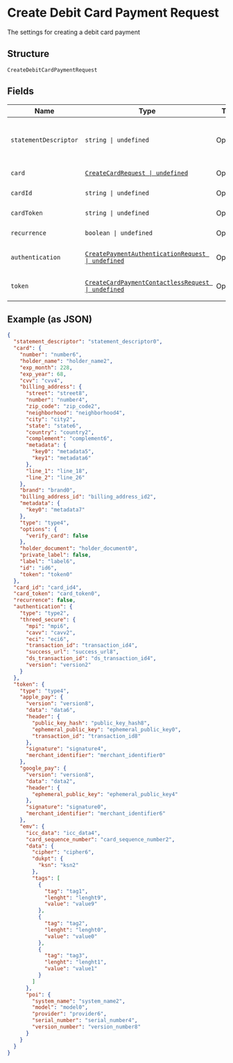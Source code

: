 
# Create Debit Card Payment Request

The settings for creating a debit card payment

## Structure

`CreateDebitCardPaymentRequest`

## Fields

| Name | Type | Tags | Description |
|  --- | --- | --- | --- |
| `statementDescriptor` | `string \| undefined` | Optional | The text that will be shown on the debit card's statement |
| `card` | [`CreateCardRequest \| undefined`](../../doc/models/create-card-request.md) | Optional | Debit card data |
| `cardId` | `string \| undefined` | Optional | The debit card id |
| `cardToken` | `string \| undefined` | Optional | The debit card token |
| `recurrence` | `boolean \| undefined` | Optional | Indicates a recurrence |
| `authentication` | [`CreatePaymentAuthenticationRequest \| undefined`](../../doc/models/create-payment-authentication-request.md) | Optional | The payment authentication request |
| `token` | [`CreateCardPaymentContactlessRequest \| undefined`](../../doc/models/create-card-payment-contactless-request.md) | Optional | The Debit card payment token request |

## Example (as JSON)

```json
{
  "statement_descriptor": "statement_descriptor0",
  "card": {
    "number": "number6",
    "holder_name": "holder_name2",
    "exp_month": 228,
    "exp_year": 68,
    "cvv": "cvv4",
    "billing_address": {
      "street": "street8",
      "number": "number4",
      "zip_code": "zip_code2",
      "neighborhood": "neighborhood4",
      "city": "city2",
      "state": "state6",
      "country": "country2",
      "complement": "complement6",
      "metadata": {
        "key0": "metadata5",
        "key1": "metadata6"
      },
      "line_1": "line_18",
      "line_2": "line_26"
    },
    "brand": "brand0",
    "billing_address_id": "billing_address_id2",
    "metadata": {
      "key0": "metadata7"
    },
    "type": "type4",
    "options": {
      "verify_card": false
    },
    "holder_document": "holder_document0",
    "private_label": false,
    "label": "label6",
    "id": "id6",
    "token": "token0"
  },
  "card_id": "card_id4",
  "card_token": "card_token0",
  "recurrence": false,
  "authentication": {
    "type": "type2",
    "threed_secure": {
      "mpi": "mpi6",
      "cavv": "cavv2",
      "eci": "eci6",
      "transaction_id": "transaction_id4",
      "success_url": "success_url8",
      "ds_transaction_id": "ds_transaction_id4",
      "version": "version2"
    }
  },
  "token": {
    "type": "type4",
    "apple_pay": {
      "version": "version8",
      "data": "data6",
      "header": {
        "public_key_hash": "public_key_hash8",
        "ephemeral_public_key": "ephemeral_public_key0",
        "transaction_id": "transaction_id8"
      },
      "signature": "signature4",
      "merchant_identifier": "merchant_identifier0"
    },
    "google_pay": {
      "version": "version8",
      "data": "data2",
      "header": {
        "ephemeral_public_key": "ephemeral_public_key4"
      },
      "signature": "signature0",
      "merchant_identifier": "merchant_identifier6"
    },
    "emv": {
      "icc_data": "icc_data4",
      "card_sequence_number": "card_sequence_number2",
      "data": {
        "cipher": "cipher6",
        "dukpt": {
          "ksn": "ksn2"
        },
        "tags": [
          {
            "tag": "tag1",
            "lenght": "lenght9",
            "value": "value9"
          },
          {
            "tag": "tag2",
            "lenght": "lenght0",
            "value": "value0"
          },
          {
            "tag": "tag3",
            "lenght": "lenght1",
            "value": "value1"
          }
        ]
      },
      "poi": {
        "system_name": "system_name2",
        "model": "model0",
        "provider": "provider6",
        "serial_number": "serial_number4",
        "version_number": "version_number8"
      }
    }
  }
}
```

